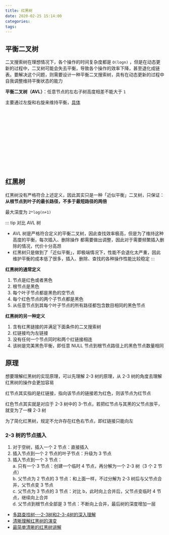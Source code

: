 ```yaml
---
title: 红黑树
date: 2020-02-25 15:14:00
categories: 
tags:
---
```

## 平衡二叉树
二叉搜索树在理想情况下，各个操作的时间复杂度都是 `O(logn)` ，但是在动态更新的过程中，二叉树可能会失去平衡，导致各个操作的效率下降，甚至退化成链表。要解决这个问题，则需要设计一种平衡二叉搜索树，具有在动态更新的过程中自我调整维持平衡状态的能力

**平衡二叉树（AVL）**：任意节点的左右子树高度相差不能大于 `1` 

主要通过左旋和右旋来维持平衡，[具体](https://www.cnblogs.com/kubidemanong/p/9809117.html)

<div align=center>

![左右旋](/img/DSA/rotate.gif)

</div>


## 红黑树
红黑树没有严格符合上述定义，因此其实只是一种「近似平衡」二叉树，只保证：**从根节点到叶子的最长路径，不多于最短路径的两倍**

最大深度为 `2*log(n+1)`

::: tip 对比 AVL 树  
- AVL 树是严格符合定义的平衡二叉树，因此查找效率极高，但是为了维持这种高度的平衡，每次插入、删除操作
都需要做出调整，因此对于需要频繁插入删除的情况，代价十分高昂
- 红黑树只是做到了「近似平衡」，即极端情况下，性能不会退化太严重，因此维护平衡的成本低了很多，插入、删除、查找的各种操作性能比较稳定
:::

**红黑树的通常定义**  
1. 节点是红色或者黑色
2. 根节点是黑色
3. 每个叶子节点都是黑色的空节点
4. 每个红色节点的两个子节点都是黑色
5. 从任意节点到其每个叶子节点的所有路径都包含数目相同的黑色节点

**红黑树的另一种定义**  
1. 含有红黑链接的并满足下面条件的二叉搜索树
2. 红链接均为左链接
3. 没有任何一个节点同时和两个红链接相连
4. 该树是完美黑色平衡，即任意 NULL 节点到根节点路径上的黑色节点数量相同

## 原理
想要理解红黑树的实现原理，可以先理解 2-3 树的原理，从 2-3 树的角度去理解红黑树的操作会更加容易

红节点其实指的是红链接，指向该节点的链接若为红色，则该节点为红节点

红色节点其实就是对应于 2-3 树中的 3-节点，若把红节点与其黑的父节点放平，就变为了一棵 2-3 树

为了简化红黑树，规定不允许存在红色右节点，即红链接只能向左

### 2-3 树的节点插入
1. 对于空树，插入一个 2 节点：直接插入
2. 插入节点到一个 2 节点的叶子节点：升级为 3 节点
3. 插入节点到一个 3 节点：  
   a. 只有一个 3 节点：创建一个临时 4 节点，再分解为一个 2-3 树（3 个 2 节点）  
   b. 父节点为 2 节点的 3 节点：和上面一样，不过分解为 2-3 树后与父节点合并，父节点变 3 节点  
   c. 父节点为 3 节点的 3 节点：对比 b，此时向上合并后，父节点变临时 4 节点，继续向上合并  
   d. 父节点到根节点全部是 3 节点：不断向上合并，最后树的深度增加一层


- [多路查找树---2-3树和2-3-4树的深入理解](https://www.cnblogs.com/lishanlei/p/10707791.html)
- [清晰理解红黑树的演变](https://www.cnblogs.com/tiancai/p/9072813.html)
- [最简单清晰的红黑树讲解](https://blog.csdn.net/yang_yulei/article/details/26066409)